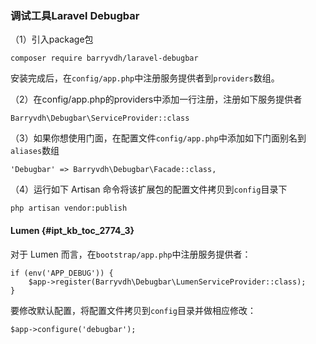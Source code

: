 ### 调试工具Laravel Debugbar

（1）引入package包

```
composer require barryvdh/laravel-debugbar
```

安装完成后，在`config/app.php`中注册服务提供者到`providers`数组。

（2）在config/app.php的providers中添加一行注册，注册如下服务提供者

```
Barryvdh\Debugbar\ServiceProvider::class
```

（3）如果你想使用门面，在配置文件`config/app.php`中添加如下门面别名到`aliases`数组

```
'Debugbar' => Barryvdh\Debugbar\Facade::class,
```

（4）运行如下 Artisan 命令将该扩展包的配置文件拷贝到`config`目录下

```
php artisan vendor:publish
```

#### **Lumen** {#ipt_kb_toc_2774_3}

对于 Lumen 而言，在`bootstrap/app.php`中注册服务提供者：

```
if (env('APP_DEBUG')) {
    $app->register(Barryvdh\Debugbar\LumenServiceProvider::class);
}
```

要修改默认配置，将配置文件拷贝到`config`目录并做相应修改：

```
$app->configure('debugbar');
```



